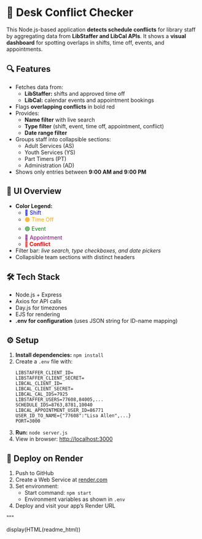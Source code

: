 
<!DOCTYPE html>
<html lang="en">
<head>
  <meta charset="UTF-8">
</head>
<body>
  <h1>🧭 Desk Conflict Checker</h1>
  <p>
    This Node.js-based application <strong>detects schedule conflicts</strong> for library staff by aggregating data from
    <strong>LibStaffer and LibCal APIs</strong>. It shows a <strong>visual dashboard</strong> for spotting overlaps in shifts, time off, events, and appointments.
  </p>

  <h2>🔍 Features</h2>
  <ul>
    <li>Fetches data from:
      <ul>
        <li><strong>LibStaffer:</strong> shifts and approved time off</li>
        <li><strong>LibCal:</strong> calendar events and appointment bookings</li>
      </ul>
    </li>
    <li>Flags <strong>overlapping conflicts</strong> in bold red</li>
    <li>Provides:
      <ul>
        <li><strong>Name filter</strong> with live search</li>
        <li><strong>Type filter</strong> (shift, event, time off, appointment, conflict)</li>
        <li><strong>Date range filter</strong></li>
      </ul>
    </li>
    <li>Groups staff into collapsible sections:
      <ul>
        <li>Adult Services (AS)</li>
        <li>Youth Services (YS)</li>
        <li>Part Timers (PT)</li>
        <li>Administration (AD)</li>
      </ul>
    </li>
    <li>Shows only entries between <strong>9:00 AM and 9:00 PM</strong></li>
  </ul>

  <h2>🎨 UI Overview</h2>
  <ul>
    <li><strong>Color Legend:</strong>
      <ul>
        <li><span style="color:blue;">💙 Shift</span></li>
        <li><span style="color:orange;">🟠 Time Off</span></li>
        <li><span style="color:green;">🟢 Event</span></li>
        <li><span style="color:purple;">💜 Appointment</span></li>
        <li><span style="color:red;font-weight:bold;">🔴 Conflict</span></li>
      </ul>
    </li>
    <li>Filter bar: <em>live search, type checkboxes, and date pickers</em></li>
    <li>Collapsible team sections with distinct headers</li>
  </ul>

  <h2>🛠️ Tech Stack</h2>
  <ul>
    <li>Node.js + Express</li>
    <li>Axios for API calls</li>
    <li>Day.js for timezones</li>
    <li>EJS for rendering</li>
    <li><strong>.env for configuration</strong> (uses JSON string for ID-name mapping)</li>
  </ul>

  <h2>⚙️ Setup</h2>
  <ol>
    <li><strong>Install dependencies:</strong> <code>npm install</code></li>
    <li>Create a <code>.env</code> file with:
      <pre><code>LIBSTAFFER_CLIENT_ID=
LIBSTAFFER_CLIENT_SECRET=
LIBCAL_CLIENT_ID=
LIBCAL_CLIENT_SECRET=
LIBCAL_CAL_IDS=7925
LIBSTAFFER_USERS=77608,84005,...
SCHEDULE_IDS=8763,8781,10040
LIBCAL_APPOINTMENT_USER_ID=86771
USER_ID_TO_NAME={"77608":"Lisa Allen",...}
PORT=3000</code></pre>
    </li>
    <li><strong>Run:</strong> <code>node server.js</code></li>
    <li>View in browser: <a href="http://localhost:3000">http://localhost:3000</a></li>
  </ol>

  <h2>🚀 Deploy on Render</h2>
  <ol>
    <li>Push to GitHub</li>
    <li>Create a Web Service at <a href="https://render.com">render.com</a></li>
    <li>Set environment:
      <ul>
        <li>Start command: <code>npm start</code></li>
        <li>Environment variables as shown in <code>.env</code></li>
      </ul>
    </li>
    <li>Deploy and visit your app’s Render URL</li>
  </ol>
</body>
</html>
"""

display(HTML(readme_html))
